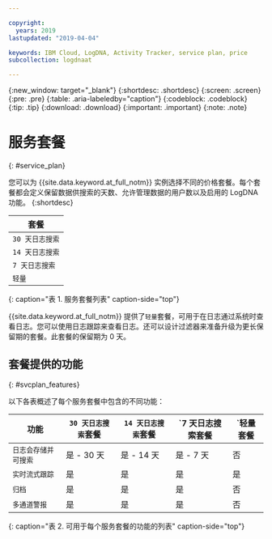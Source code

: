 ```yaml
---

copyright:
  years: 2019
lastupdated: "2019-04-04"

keywords: IBM Cloud, LogDNA, Activity Tracker, service plan, price
subcollection: logdnaat

---
```


{:new_window: target="_blank"}
{:shortdesc: .shortdesc}
{:screen: .screen}
{:pre: .pre}
{:table: .aria-labeledby="caption"}
{:codeblock: .codeblock}
{:tip: .tip}
{:download: .download}
{:important: .important}
{:note: .note}

# 服务套餐
{: #service_plan}

您可以为 {{site.data.keyword.at_full_notm}} 实例选择不同的价格套餐。每个套餐都会定义保留数据供搜索的天数、允许管理数据的用户数以及启用的 LogDNA 功能。
{:shortdesc}


| 套餐                     | 
|--------------------------|
| `30 天日志搜索`  |
| `14 天日志搜索`  |
| `7 天日志搜索`   |
| `轻量`                  |
{: caption="表 1. 服务套餐列表" caption-side="top"} 

{{site.data.keyword.at_full_notm}} 提供了`轻量`套餐，可用于在日志通过系统时查看日志。您可以使用日志跟踪来查看日志。还可以设计过滤器来准备升级为更长保留期的套餐。此套餐的保留期为 0 天。


## 套餐提供的功能
{: #svcplan_features}

以下各表概述了每个服务套餐中包含的不同功能：

| 功能                          | `30 天日志搜索`套餐 | `14 天日志搜索`套餐 | `7 天日志搜索套餐 | `轻量套餐 | 
|----------------------------------|-------------------------|-------------------------------|-----------------------------|--------------|
| `日志会存储并可搜索`             | 是 - 30 天              | 是 - 14 天                    | 是 - 7 天                     |否|
| `实时流式跟踪`                   | 是                      | 是                            | 是                            | 是                            |
| `归档`                           | 是                      | 是                            | 是                            |否|
| `多通道警报`                     | 是                      | 是                            | 是                            |否| 
{: caption="表 2. 可用于每个服务套餐的功能的列表" caption-side="top"} 


